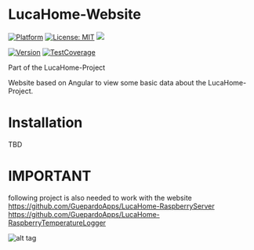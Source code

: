 # LucaHome-Website

[![Platform](https://img.shields.io/badge/platform-Raspberry-blue.svg)](https://www.raspberrypi.org/)
[![License: MIT](https://img.shields.io/badge/License-MIT-blue.svg)](https://opensource.org/licenses/MIT)
<a target="_blank" href="https://www.paypal.me/GuepardoApps" title="Donate using PayPal"><img src="https://img.shields.io/badge/paypal-donate-blue.svg" /></a>

[![Version](https://img.shields.io/badge/version-v6.0.0.180309alpha2-blue.svg)](https://github.com/GuepardoApps/LucaHome-Website/blob/develop)
[![TestCoverage](https://img.shields.io/badge/testCoverage-73%25-yellow.svg)](https://github.com/GuepardoApps/LucaHome-Website/blob/develop)

Part of the LucaHome-Project

Website based on Angular to view some basic data about the LucaHome-Project.

# Installation
TBD

# IMPORTANT
following project is also needed to work with the website
https://github.com/GuepardoApps/LucaHome-RaspberryServer
https://github.com/GuepardoApps/LucaHome-RaspberryTemperatureLogger

![alt tag](https://github.com/GuepardoApps/LucaHome-Website/blob/develop/pictures/screenshot_001.png)